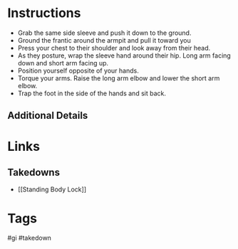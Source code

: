 # Instructions
- Grab the same side sleeve and push it down to the ground.
- Ground the frantic around the armpit and pull it toward you
- Press your chest to their shoulder and look away from their head.
- As they posture, wrap the sleeve hand around their hip. Long arm facing down and short arm facing up.
- Position yourself opposite of your hands.
- Torque your arms. Raise the long arm elbow and lower the short arm elbow.
- Trap the foot in the side of the hands and sit back.
## Additional Details
# Links
## Takedowns
- [[Standing Body Lock]]
# Tags
#gi #takedown